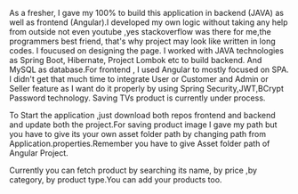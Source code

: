 As a fresher, I gave my 100% to build this application in backend (JAVA) as well as frontend  (Angular).I developed my own logic without taking any help from outside not even youtube ,yes stackoverflow was there for me,the programmers best friend, that's why project may look like written in long codes. I foucused on designing the page.
I worked with JAVA technologies as Spring Boot, Hibernate, Project Lombok etc to build backend. And MySQL as database.For frontend , I used Angular to mostly
focused on SPA.
I didn't get that much time to integrate User or Customer and Admin or Seller feature as I want do it properly by using Spring Security,JWT,BCrypt Password technology.
Saving TVs product is currently under process.

To Start the application ,just download both repos frontend and backend and update both the project.For saving product image I gave my path but you have to give its your own asset folder path by changing path from Application.properties.Remember you have to give Asset folder path of Angular Project.

Currently you can fetch product by searching its name, by price ,by category, by product type.You can add your products too.
